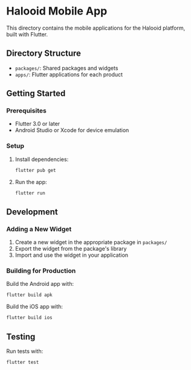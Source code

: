 # Halooid Mobile App

This directory contains the mobile applications for the Halooid platform, built with Flutter.

## Directory Structure

- `packages/`: Shared packages and widgets
- `apps/`: Flutter applications for each product

## Getting Started

### Prerequisites

- Flutter 3.0 or later
- Android Studio or Xcode for device emulation

### Setup

1. Install dependencies:
   ```bash
   flutter pub get
   ```

2. Run the app:
   ```bash
   flutter run
   ```

## Development

### Adding a New Widget

1. Create a new widget in the appropriate package in `packages/`
2. Export the widget from the package's library
3. Import and use the widget in your application

### Building for Production

Build the Android app with:
```bash
flutter build apk
```

Build the iOS app with:
```bash
flutter build ios
```

## Testing

Run tests with:
```bash
flutter test
```
